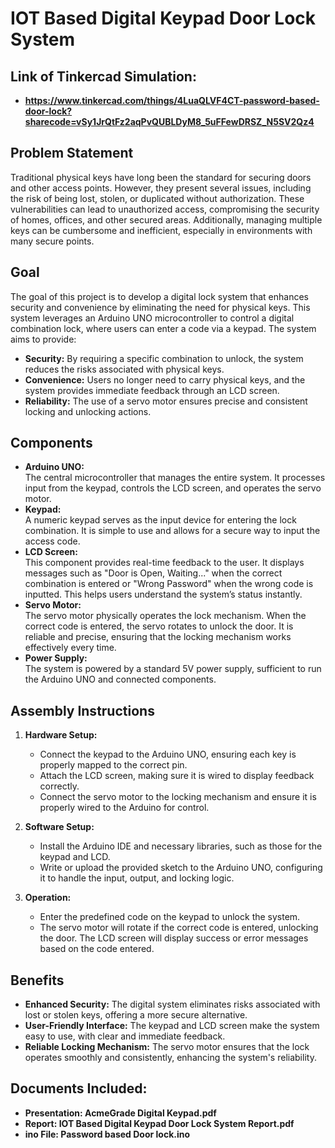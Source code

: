 # IOT Based Digital Keypad Door Lock System

## Link of Tinkercad Simulation:
- **https://www.tinkercad.com/things/4LuaQLVF4CT-password-based-door-lock?sharecode=vSy1JrQtFz2aqPvQUBLDyM8_5uFFewDRSZ_N5SV2Qz4**

## Problem Statement
Traditional physical keys have long been the standard for securing doors and other access points. However, they present several issues, including the risk of being lost, stolen, or duplicated without authorization. These vulnerabilities can lead to unauthorized access, compromising the security of homes, offices, and other secured areas. Additionally, managing multiple keys can be cumbersome and inefficient, especially in environments with many secure points.

## Goal
The goal of this project is to develop a digital lock system that enhances security and convenience by eliminating the need for physical keys. This system leverages an Arduino UNO microcontroller to control a digital combination lock, where users can enter a code via a keypad. The system aims to provide:

- **Security:** By requiring a specific combination to unlock, the system reduces the risks associated with physical keys.
- **Convenience:** Users no longer need to carry physical keys, and the system provides immediate feedback through an LCD screen.
- **Reliability:** The use of a servo motor ensures precise and consistent locking and unlocking actions.

## Components
- **Arduino UNO:**  
  The central microcontroller that manages the entire system. It processes input from the keypad, controls the LCD screen, and operates the servo motor.
- **Keypad:**  
  A numeric keypad serves as the input device for entering the lock combination. It is simple to use and allows for a secure way to input the access code.
- **LCD Screen:**  
  This component provides real-time feedback to the user. It displays messages such as "Door is Open, Waiting..." when the correct combination is entered or "Wrong Password" when the wrong code is inputted. This helps users understand the system’s status instantly.
- **Servo Motor:**  
  The servo motor physically operates the lock mechanism. When the correct code is entered, the servo rotates to unlock the door. It is reliable and precise, ensuring that the locking mechanism works effectively every time.
- **Power Supply:**  
  The system is powered by a standard 5V power supply, sufficient to run the Arduino UNO and connected components.

## Assembly Instructions

1. **Hardware Setup:**
   - Connect the keypad to the Arduino UNO, ensuring each key is properly mapped to the correct pin.
   - Attach the LCD screen, making sure it is wired to display feedback correctly.
   - Connect the servo motor to the locking mechanism and ensure it is properly wired to the Arduino for control.

2. **Software Setup:**
   - Install the Arduino IDE and necessary libraries, such as those for the keypad and LCD.
   - Write or upload the provided sketch to the Arduino UNO, configuring it to handle the input, output, and locking logic.

3. **Operation:**
   - Enter the predefined code on the keypad to unlock the system.
   - The servo motor will rotate if the correct code is entered, unlocking the door. The LCD screen will display success or error messages based on the code entered.

## Benefits
- **Enhanced Security:** The digital system eliminates risks associated with lost or stolen keys, offering a more secure alternative.
- **User-Friendly Interface:** The keypad and LCD screen make the system easy to use, with clear and immediate feedback.
- **Reliable Locking Mechanism:** The servo motor ensures that the lock operates smoothly and consistently, enhancing the system's reliability.

## Documents Included:
- **Presentation: AcmeGrade Digital Keypad.pdf**
- **Report: IOT Based Digital Keypad Door Lock System Report.pdf**
- **ino File: Password based Door lock.ino**
  
